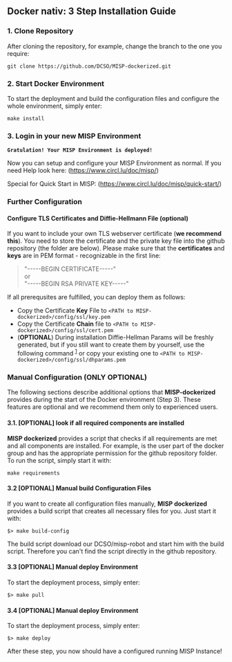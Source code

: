 ## Docker nativ: 3 Step Installation Guide
### 1. Clone Repository
After cloning the repository, for example, change the branch to the one you require:
```
git clone https://github.com/DCSO/MISP-dockerized.git
```

### 2. Start Docker Environment
To start the deployment and build the configuration files and configure the whole environment, simply enter:
```
make install
```


### 3. Login in your new MISP Environment

**`Gratulation! Your MISP Environment is deployed!`**

Now you can setup and configure your MISP Environment as normal.
If you need Help look here: (https://www.circl.lu/doc/misp/)

Special for Quick Start in MISP: (https://www.circl.lu/doc/misp/quick-start/)



### Further Configuration
#### Configure TLS Certificates and Diffie-Hellmann File (optional)
If you want to include your own TLS webserver certificate (**we recommend this**). You need to store the certificate and the private key file into the github repository (the folder are below). Please make sure that the **certificates** and **keys** are in PEM format - recognizable in the first line:
> "-----BEGIN CERTIFICATE-----"  
or  
"-----BEGIN RSA PRIVATE KEY-----"  

If all prerequsites are fulfilled, you can deploy them as follows:
* Copy the Certificate **Key** File to `<PATH to MISP-dockerized>/config/ssl/key.pem` 
* Copy the Certificate **Chain** file to `<PATH to MISP-dockerized>/config/ssl/cert.pem`
* (**OPTIONAL**) During installation Diffie-Hellman Params will be freshly generated, but if you still want to create them by yourself, use the following command <sup>[1](#weakdh)</sup> or copy your existing one to `<PATH to MISP-dockerized>/config/ssl/dhparams.pem`



### Manual Configuration (ONLY OPTIONAL)
The following sections describe additional options that **MISP-dockerized** provides during the start of the Docker environment (Step 3). These features are optional and we recommend them only to experienced users.

#### 3.1. [OPTIONAL] look if all required components are installed
**MISP dockerized** provides a script that checks if all requirements are met and all components are installed. For example, is the user part of the docker group and has the appropriate permission for the github repository folder. To run the script, simply start it with:  
```
make requirements
```

#### 3.2 [OPTIONAL] Manual build Configuration Files
If you want to create all configuration files manually, **MISP dockerized** provides a build script that creates all necessary files for you. Just start it with:   
```
$> make build-config
```
The build script download our DCSO/misp-robot and start him with the build script. Therefore you can't find the script directly in the github repository.

#### 3.3 [OPTIONAL] Manual deploy Environment
To start the deployment process, simply enter:
```
$> make pull
```

#### 3.4 [OPTIONAL] Manual deploy Environment
To start the deployment process, simply enter:
```
$> make deploy
```

After these step, you now should have a configured running MISP Instance!



